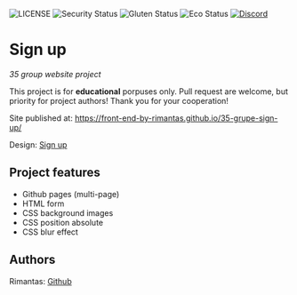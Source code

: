 ![LICENSE](https://img.shields.io/badge/license-MIT-blue.svg?style=flat-square)
![Security Status](https://img.shields.io/security-headers?label=Security&url=https%3A%2F%2Fgithub.com&style=flat-square)
![Gluten Status](https://img.shields.io/badge/Gluten-Free-green.svg)
![Eco Status](https://img.shields.io/badge/ECO-Friendly-green.svg)
[![Discord](https://discord.com/api/guilds/571393319201144843/widget.png)](https://discord.gg/dRwW4rw)

# Sign up

_35 group website project_

This project is for **educational** porpuses only. Pull request are welcome, but priority for project authors! Thank you for your cooperation!

Site published at: https://front-end-by-rimantas.github.io/35-grupe-sign-up/

Design: [Sign up](https://cdn.discordapp.com/attachments/850245533838868480/850246368214908970/day1dr.png)

## Project features

-   Github pages (multi-page)
-   HTML form
-   CSS background images
-   CSS position absolute
-   CSS blur effect

## Authors

Rimantas: [Github](https://github.com/belauzas)
